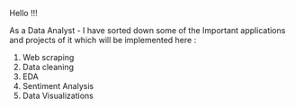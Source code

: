 Hello !!! 

As a Data Analyst - I have sorted down some of the Important applications and projects of it which will be implemented here :

1. Web scraping
2. Data cleaning
3. EDA
4. Sentiment Analysis
5. Data Visualizations
